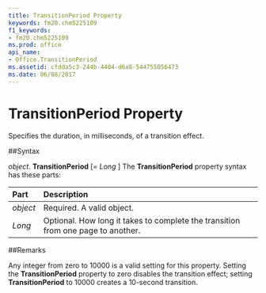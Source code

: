 ```yaml
---
title: TransitionPeriod Property
keywords: fm20.chm5225109
f1_keywords:
- fm20.chm5225109
ms.prod: office
api_name:
- Office.TransitionPeriod
ms.assetid: cfdda5c3-244b-4404-d6a8-544755056473
ms.date: 06/08/2017
---
```



# TransitionPeriod Property



Specifies the duration, in milliseconds, of a transition effect.

##Syntax

_object_. **TransitionPeriod** [= _Long_ ]
The  **TransitionPeriod** property syntax has these parts:


|**Part**|**Description**|
|:-----|:-----|
| _object_|Required. A valid object.|
| _Long_|Optional. How long it takes to complete the transition from one page to another.|

##Remarks

Any integer from zero to 10000 is a valid setting for this property. Setting the  **TransitionPeriod** property to zero disables the transition effect; setting **TransitionPeriod** to 10000 creates a 10-second transition.

